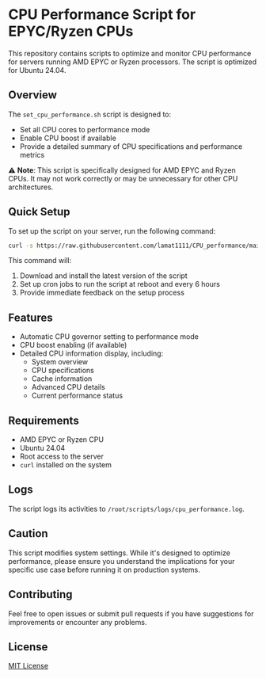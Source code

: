 # CPU Performance Script for EPYC/Ryzen CPUs

This repository contains scripts to optimize and monitor CPU performance for servers running AMD EPYC or Ryzen processors.
The script is optimized for Ubuntu 24.04.

## Overview

The `set_cpu_performance.sh` script is designed to:

- Set all CPU cores to performance mode
- Enable CPU boost if available
- Provide a detailed summary of CPU specifications and performance metrics

⚠️ **Note**: This script is specifically designed for AMD EPYC and Ryzen CPUs. It may not work correctly or may be unnecessary for other CPU architectures.

## Quick Setup

To set up the script on your server, run the following command:

```bash
curl -s https://raw.githubusercontent.com/lamat1111/CPU_performance/main/setup.sh | bash
```

This command will:
1. Download and install the latest version of the script
2. Set up cron jobs to run the script at reboot and every 6 hours
3. Provide immediate feedback on the setup process

## Features

- Automatic CPU governor setting to performance mode
- CPU boost enabling (if available)
- Detailed CPU information display, including:
  - System overview
  - CPU specifications
  - Cache information
  - Advanced CPU details
  - Current performance status

## Requirements

- AMD EPYC or Ryzen CPU
- Ubuntu 24.04
- Root access to the server
- `curl` installed on the system

## Logs

The script logs its activities to `/root/scripts/logs/cpu_performance.log`.

## Caution

This script modifies system settings. While it's designed to optimize performance, please ensure you understand the implications for your specific use case before running it on production systems.

## Contributing

Feel free to open issues or submit pull requests if you have suggestions for improvements or encounter any problems.

## License

[MIT License](LICENSE)
